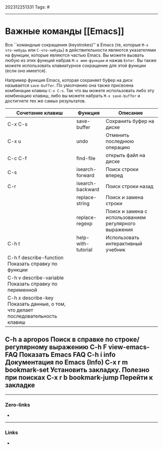202312251331
Tags: #

---
# Важные команды [[Emacs]]
Все ``командные сокращения (keystrokes)'' в Emacs (те, которые `M-x что-нибудь` или `C-что-нибудь`) в действительности являются указателями на функции, которые являются частью Emacs. Вы можете вызвать любую из этих функций набрав `M-x имя-функции` и нажав `Enter`. Вы также можете использовать клавиатурное сокращение для этой функции (если оно имеется).

Например функция Emacs, которая сохраняет буфер на диск называется `save-buffer`. По умолчанию она также присвоена комбинации клавиш `C-x C-s`. Так что вы можете использовать либо эту комбинацию клавиш, либо вы можете набрать `M-x save-buffer` и достигнете тех же самых результатов.

|Сочетание клавиш |  Функция      |      Описание|
|---------------------|-----------------|---------------|
|C-x C-s | save-buffer     |   Сохранить буфер на диске |
|C-x u   |    undo         |      Отменить последнюю операцию|
|C-c C-f |    find-file    |      открыть файл на диске
|C-s    |     isearch-forward  |   Поиск строки вперед
|C-r    |     isearch-backward |  Поиск строки назад |
||   replace-string  |   Поиск и замена строки
||   replace-regexp  |    Поиск и замена с использованием регулярного выражения
|C-h t    |   help-with-tutorial | Использовать интерактивный учебник
|C-h f       describe-function  Показать справку по функции
|C-h v       describe-variable  Показать справку по переменной
|C-h x       describe-key       Показать данные, о том, что делает последовательность клавиш

C-h a       apropos            Поиск в справке по строке/регулярному выражению
C-h F       view-emacs-FAQ     Показать Emacs FAQ
C-h i       info               Документация по Emacs (Info)
C-x r m     bookmark-set       Установить закладку. Полезно при поисках
C-x r b     bookmark-jump      Перейти к закладке
-------------------------------------------------------------------

---
### Zero-links

-

---
### Links

-